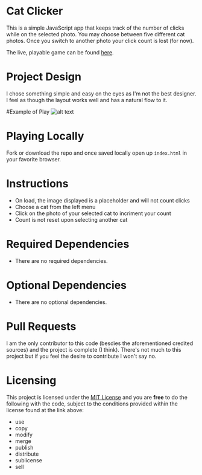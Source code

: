 # Cat Clicker

This is a simple JavaScript app that keeps track of the number of clicks while on the selected photo. You may choose between five different cat photos. Once you switch to another photo your click count is lost (for now).

The live, playable game can be found [here](https://js-goose.github.io/cat-clicker/).

# Project Design

I chose something simple and easy on the eyes as I'm not the best designer. I feel as though the layout works well and has a natural flow to it.

#Example of Play
![alt text](https://github.com/mepda/cat-clicker/blob/master/img/example.png?raw=true)

# Playing Locally

Fork or download the repo and once saved locally open up `index.html` in your favorite browser.

# Instructions

- On load, the image displayed is a placeholder and will not count clicks
- Choose a cat from the left menu
- Click on the photo of your selected cat to incriment your count
- Count is not reset upon selecting another cat

# Required Dependencies

- There are no required dependencies.

# Optional Dependencies

- There are no optional dependencies.

# Pull Requests

I am the only contributor to this code (besdies the aforementioned credited sources) and the project is complete (I think). There's not much to this project but if you feel the desire to contribute I won't say no.

# Licensing

This project is licensed under the [MIT License](https://github.com/JS-goose/cat-clicker/blob/master/LICENSE) and you are **free** to do the following with the code, subject to the conditions provided within the license found at the link above:

- use
- copy
- modify
- merge
- publish
- distribute
- sublicense
- sell
